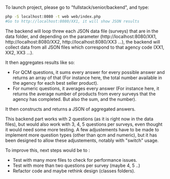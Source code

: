 To launch project, please go to "fullstack/senior/backend", and type:
```bash
php -S localhost:8080 -t web web/index.php
#Go to http://localhost:8080/XX1, it will show JSON results
```

The backend will loop threw each JSON data file (surveys) that are in the data folder, and
depending on the parameter (http://localhost:8080/XX1, http://localhost:8080/XX2, http://localhost:8080/XX3 ...),
the backend will collect data from all JSON files which correspond to that agency code (XX1, XX2, XX3 ...).

It then aggregates results like so:
* For QCM questions, it sums every answer for every possible answer and returns an array of that (For instance here, the total number available in the agency for each best seller product).
* For numeric questions, it averages every answer (For instance here, it returns the average number of products from every surveys that the agency has completed. But also the sum, and the number).

It then constructs and returns a JSON of aggregated answers.

This backend part works with 2 questions (as it is right now in the data files), but would also work with 3, 4, 5 questions per surveys, even thought it would need some more testing.
A few adjustements have to be made to implement more question types (other than qcm and numeric), but it has been designed to allow these adjustements, notably with "switch" usage.

To improve this, next steps would be to :
* Test with many more files to check for performance issues.
* Test with more than two questions per survey (maybe 4, 5 ..)
* Refactor code and maybe rethink design (classes folders).
